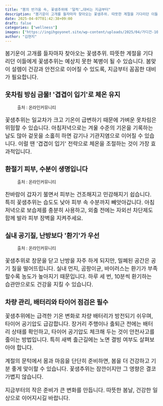 ```yaml
---
title: "봄의 반가움 속, 꽃샘추위에 '덜컥'…대비는 지금부터"
description: "봄기운이 고개를 들자마자 찾아오는 꽃샘추위. 따뜻한 계절을 기다리던 이들에게 꽃샘추위는 예상치 못한 복병이 될 수 있습니다. 봄맞이 설렘이 건강과 안전으로 이어질 수 있도록, 지금부터 꼼꼼한 대비가 필요합니다."
date: 2025-04-07T01:42:38+09:00
draft: false
categories: ["wellness"]
images: ["https://ingihgoyonet.site/wp-content/uploads/2025/04/가디건-1024x683.jpg", "https://ingihgoyonet.site/wp-content/uploads/2025/04/수분관리-683x1024.jpg", "https://ingihgoyonet.site/wp-content/uploads/2025/04/환기-2-1024x537.jpg"]
author: "김현지"
---
```


<p style="font-size:18px">봄기운이 고개를 들자마자 찾아오는 꽃샘추위. 따뜻한 계절을 기다리던 이들에게 꽃샘추위는 예상치 못한 복병이 될 수 있습니다. 봄맞이 설렘이 건강과 안전으로 이어질 수 있도록, 지금부터 꼼꼼한 대비가 필요합니다.</p> <h2 >옷차림 방심 금물! '겹겹이 입기'로 체온 유지</h2> <figure ><img src="https://ingihgoyonet.site/wp-content/uploads/2025/04/가디건-1024x683.jpg" alt="" style="aspect-ratio:16/9;object-fit:cover"/><figcaption >출처 : 온라인커뮤니티</figcaption></figure> <p style="font-size:18px">꽃샘추위는 일교차가 크고 기온이 급변하기 때문에 가벼운 옷차림은 위험할 수 있습니다. 아침저녁으로는 겨울 수준의 기온을 기록하는 날도 많아 겉옷을 소홀히 하면 감기나 기관지염으로 이어질 수 있습니다. 이럴 땐 '겹겹이 입기' 전략으로 체온을 조절하는 것이 가장 효과적입니다.</p> <h2 >환절기 피부, 수분이 생명입니다</h2> <figure ><img src="https://ingihgoyonet.site/wp-content/uploads/2025/04/수분관리-683x1024.jpg" alt="" style="aspect-ratio:16/9;object-fit:cover"/><figcaption >출처 : 온라인커뮤니티</figcaption></figure> <p style="font-size:18px">찬바람이 갑자기 불면서 피부는 건조해지고 민감해지기 쉽습니다. 특히 꽃샘추위는 습도도 낮아 피부 속 수분까지 빼앗아갑니다. 아침저녁으로 보습제를 충분히 사용하고, 외출 전에는 자외선 차단제도 함께 발라 피부 장벽을 지켜주세요.</p> <h2 >실내 공기질, 난방보다 '환기'가 우선</h2> <figure ><img src="https://ingihgoyonet.site/wp-content/uploads/2025/04/환기-2-1024x537.jpg" alt="" style="aspect-ratio:16/9;object-fit:cover"/><figcaption >출처 : 온라인커뮤니티</figcaption></figure> <p style="font-size:18px">꽃샘추위로 창문을 닫고 난방을 자주 하게 되지만, 밀폐된 공간은 공기 질을 떨어뜨립니다. 실내 먼지, 곰팡이균, 바이러스는 환기가 부족할수록 농도가 높아지기 때문입니다. 하루 세 번, 10분씩 환기하는 습관만으로도 건강을 지킬 수 있습니다.</p> <h2 >차량 관리, 배터리와 타이어 점검은 필수</h2> <p style="font-size:18px">꽃샘추위에는 급격한 기온 변화로 차량 배터리가 방전되기 쉬우며, 타이어 공기압도 급감합니다. 장거리 주행이나 출퇴근 전에는 배터리 상태를 확인하고, 타이어 공기압도 체크해 두는 것이 안전사고를 줄이는 방법입니다. 특히 새벽 출근길에는 노면 결빙 여부도 살펴보아야 합니다.</p> <p style="font-size:18px">계절의 문턱에서 몸과 마음을 단단히 준비하면, 봄을 더 건강하고 기분 좋게 맞이할 수 있습니다. 꽃샘추위는 잠깐이지만 그 영향은 결코 가볍지 않습니다.</p> <p style="font-size:18px">지금부터의 작은 준비가 큰 변화를 만듭니다. 따뜻한 봄날, 건강한 일상으로 이어지시길 바랍니다.</p>